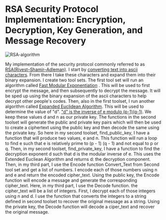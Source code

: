 # RSA Security Protocol Implementation: Encryption, Decryption, Key Generation, and Message Recovery

![RSA-algorithm](https://github.com/mitch-henderson/RSA-algorithm/blob/main/2023_08_mitch___h_rsa_encryption.png)

My implementation of the security protocol commonly referred to as [RSA(Rivest–Shamir–Adleman)](https://www.encryptionconsulting.com/education-center/what-is-rsa). I start by [converting text into ascii characters](https://onlinestringtools.com/convert-string-to-ascii). From there I take these characters and expand them into their binary expansion. I create two tool sets.
The first tool set will run an algorithm called [Fast Modular Exponentiation](https://www.khanacademy.org/computing/computer-science/cryptography/modarithmetic/a/fast-modular-exponentiation)
. This will be used to first encrypt the message, and then subsequently to decrypt the message. It will be sped up using the binary expansion of the ascii characters to help decrypt other people's codes.
Then, also in the first toolset, I run another algorithm called [Expanded Euclidean Algorithm](https://www.youtube.com/watch?v=hB34-GSDT3k). This will be used to determine the value of "d". ["d" is the inverse of e modulo (p-1)(q-1)](https://math.stackexchange.com/questions/818293/how-do-i-find-the-inverse-of-e-bmod-p-1q-1). We keep these values d and n as our private key.
The functions in the second toolset will generate the public and private key pairs which will then be used to create a ciphertext using the public key and then decode the same using the private key. So here in my second toolset, find_public_key, I have a function that will produce two values, e and n. This function will run a loop to find e such that e is relatively prime to (p - 1) (q - 1) and not equal to p or q.
Then, in my second toolset, find_private_key, I have a function to find the decryption exponent d such that d is the modular inverse of e. This uses the Extended Eucliean Algorithm and returns d: the decryption component.
Then, in my third part, I use the Encode function Convert_Text from Second tool set and get a list of numbers. I encode each of those numbers using n and e and return the encoded cipher_text. Using the public key, the Encode function will encode a message and generate the corresponding cipher_text.
Here, in my third part, I use the Decode function. the cipher_text will be a list of integers. First, I decrypt each of those integers using n and d. I use the function that converts the integers to a string defined in second toolset to recover the original message as a string. Using the private key, the Decode function will decode a ciper_text and recover the original message.
